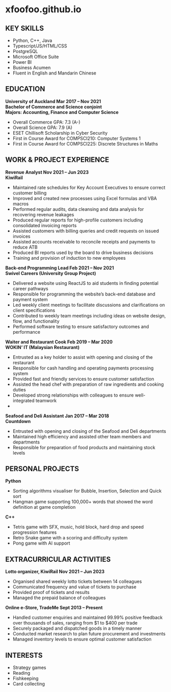 # xfoofoo.github.io

## KEY SKILLS
- Python, C++, Java
- Typescript/JS/HTML/CSS
- PostgreSQL
- Microsoft Office Suite
- Power BI
- Business Acumen
- Fluent in English and Mandarin Chinese

## EDUCATION
**University of Auckland Mar 2017 – Nov 2021**  
**Bachelor of Commerce and Science conjoint**  
**Majors: Accounting, Finance and Computer Science**
- Overall Commerce GPA: 7.3 (A-)
- Overall Science GPA: 7.9 (A)
- ESET Chillisoft Scholarship in Cyber Security
- First in Course Award for COMPSCI210: Computer Systems 1
- First in Course Award for COMPSCI225: Discrete Structures in Maths

## WORK & PROJECT EXPERIENCE
**Revenue Analyst Nov 2021 – Jun 2023**  
**KiwiRail**
- Maintained rate schedules for Key Account Executives to ensure correct customer billing
- Improved and created new processes using Excel formulas and VBA macros
- Performed regular audits, data cleansing and data analysis for recovering revenue leakages
- Produced regular reports for high-profile customers including consolidated invoicing reports
- Assisted customers with billing queries and credit requests on issued invoices
- Assisted accounts receivable to reconcile receipts and payments to reduce ATB
- Produced BI reports used by the board to drive business decisions
- Training and provision of induction to new employees
 
**Back-end Programming Lead Feb 2021 – Nov 2021**  
**Swivel Careers (University Group Project)**
- Delivered a website using ReactJS to aid students in finding potential career pathways
- Responsible for programming the website’s back-end database and payment system
- Led weekly client meetings to facilitate discussions and clarifications on client specifications
- Contributed to weekly team meetings including ideas on website design, flow, and functionality
- Performed software testing to ensure satisfactory outcomes and performance
  
**Waiter and Restaurant Cook Feb 2019 – Mar 2020**  
**WOKIN’ IT (Malaysian Restaurant)**
- Entrusted as a key holder to assist with opening and closing of the restaurant
- Responsible for cash handling and operating payments processing system
- Provided fast and friendly services to ensure customer satisfaction
- Assisted the head chef with preparation of raw ingredients and cooking duties
- Developed strong relationships with colleagues to ensure well-integrated teamwork
- 
**Seafood and Deli Assistant Jan 2017 – Mar 2018**  
**Countdown**
- Entrusted with opening and closing of the Seafood and Deli departments
- Maintained high efficiency and assisted other team members and departments
- Responsible for preparation of food products and maintaining stock levels

## PERSONAL PROJECTS  
**Python**
- Sorting algorithms visualiser for Bubble, Insertion, Selection and Quick sort
- Hangman game supporting 100,000+ words that showed the word definition at game
completion

**C++**
- Tetris game with SFX, music, hold block, hard drop and speed progression features
- Retro Snake game with a scoring and difficulty system
- Pong game with AI support

## EXTRACURRICULAR ACTIVITIES  
**Lotto organizer, KiwiRail Nov 2021 – Jun 2023**
- Organised shared weekly lotto tickets between 14 colleagues
- Communicated frequency and value of tickets to purchase
- Provided proof of tickets and results
- Managed the prepaid balance of colleagues
  
**Online e-Store, TradeMe Sept 2013 – Present**
- Handled customer enquiries and maintained 99.99% positive feedback over thousands of sales,
ranging from $1 to $400 per trade
- Securely packaged and dispatched goods in a timely manner
- Conducted market research to plan future procurement and investments
- Managed inventory levels to ensure optimal customer satisfaction
  
## INTERESTS
- Strategy games
- Reading
- Fishkeeping
- Card collecting
